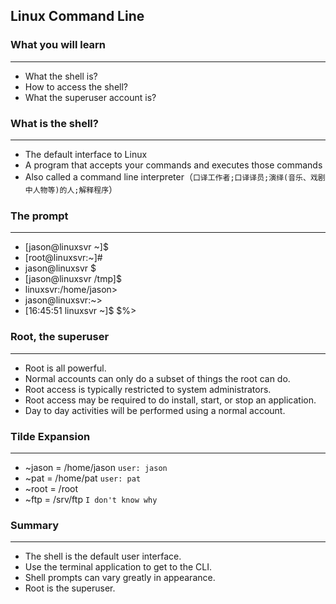 ## Linux Command Line
### What you will learn
*****
* What the shell is?
* How to access the shell?
* What the superuser account is? 
### What is the shell?
*****
* The default interface to Linux
* A program that accepts your commands and executes those commands
* Also called a command line interpreter（`口译工作者;口译译员;演绎(音乐、戏剧中人物等)的人;解释程序`）
### The prompt
*****
* [jason@linuxsvr ~]$
* [root@linuxsvr:~]#
* jason@linuxsvr $
* [jason@linuxsvr /tmp]$
* linuxsvr:/home/jason>
* jason@linuxsvr:~>
* [16:45:51 linuxsvr ~]$
$%>
### Root, the superuser
*****
* Root is all powerful.
* Normal accounts can only do a subset of things the root can do.
* Root access is typically restricted to system administrators.
* Root access may be required to do install, start, or stop an application.
* Day to day activities will be performed using a normal account.
### Tilde Expansion
*****
* ~jason = /home/jason   `user: jason`
* ~pat = /home/pat      `user: pat`
* ~root = /root
* ~ftp = /srv/ftp       `I don't know why`
### Summary
*****
* The shell is the default user interface.
* Use the terminal application to get to the CLI.
* Shell prompts can vary greatly in appearance.
* Root is the superuser.



